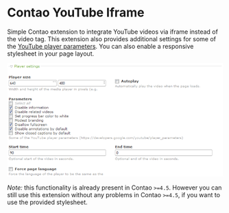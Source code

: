 Contao YouTube Iframe
=====================

Simple Contao extension to integrate YouTube videos via iframe instead of the video tag. This extension also provides additional settings for some of the [YouTube player parameters](https://developers.google.com/youtube/player_parameters). You can also enable a responsive stylesheet in your page layout.

![YouTube settings](https://raw.githubusercontent.com/fritzmg/contao-youtube-iframe/master/screenshot.png)

_Note:_ this functionality is already present in Contao `>=4.5`. However you can still use this extension without any problems in Contao `>=4.5`, if you want to use the provided stylesheet.
